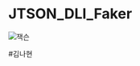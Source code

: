 # JTSON_DLI_Faker

![잭슨](https://github.com/user-attachments/assets/7b49c6a7-f222-4f06-922c-1d3ed24d0889)

#김나현 

